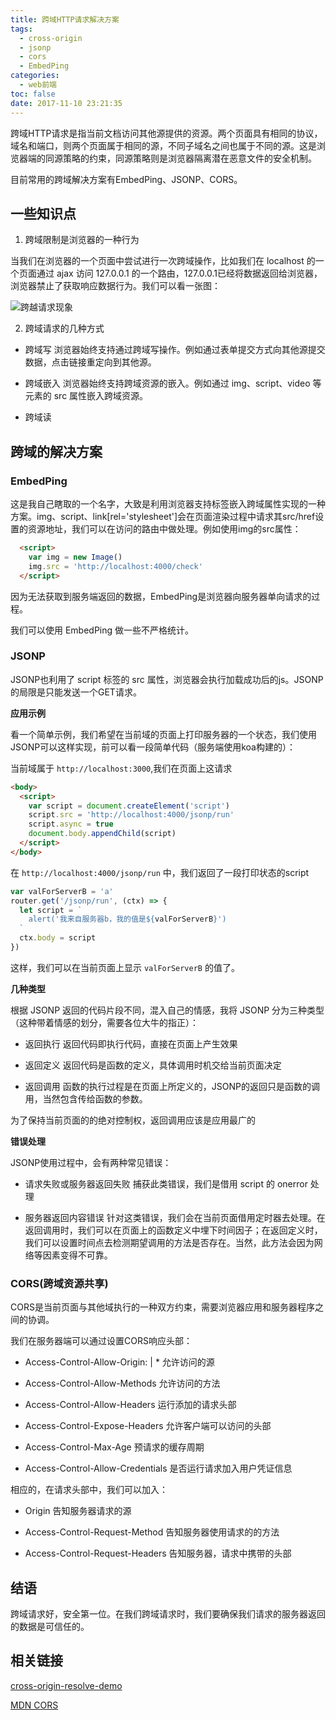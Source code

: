 ```yaml
---
title: 跨域HTTP请求解决方案
tags:
  - cross-origin
  - jsonp
  - cors
  - EmbedPing
categories:
  - web前端
toc: false
date: 2017-11-10 23:21:35
---
```


跨域HTTP请求是指当前文档访问其他源提供的资源。两个页面具有相同的协议，域名和端口，则两个页面属于相同的源，不同子域名之间也属于不同的源。这是浏览器端的同源策略的约束，同源策略则是浏览器隔离潜在恶意文件的安全机制。

目前常用的跨域解决方案有EmbedPing、JSONP、CORS。

<!-- more -->

## 一些知识点

1. 跨域限制是浏览器的一种行为

  当我们在浏览器的一个页面中尝试进行一次跨域操作，比如我们在 localhost 的一个页面通过 ajax 访问 127.0.0.1 的一个路由，127.0.0.1已经将数据返回给浏览器，浏览器禁止了获取响应数据行为。我们可以看一张图：

  ![跨越请求现象](http://jaylinwang.oss-cn-beijing.aliyuncs.com/2017/cross-origin-and-resolve/co_phenomenon.png)

2. 跨域请求的几种方式

  - 跨域写
    浏览器始终支持通过跨域写操作。例如通过表单提交方式向其他源提交数据，点击链接重定向到其他源。

  - 跨域嵌入
    浏览器始终支持跨域资源的嵌入。例如通过 img、script、video 等元素的 src 属性嵌入跨域资源。

  - 跨域读

## 跨域的解决方案

### EmbedPing

这是我自己瞎取的一个名字，大致是利用浏览器支持标签嵌入跨域属性实现的一种方案。img、script、link[rel='stylesheet']会在页面渲染过程中请求其src/href设置的资源地址，我们可以在访问的路由中做处理。例如使用img的src属性：

```html
  <script>
    var img = new Image()
    img.src = 'http://localhost:4000/check'
  </script>
```

因为无法获取到服务端返回的数据，EmbedPing是浏览器向服务器单向请求的过程。

我们可以使用 EmbedPing 做一些不严格统计。

### JSONP

JSONP也利用了 script 标签的 src 属性，浏览器会执行加载成功后的js。JSONP的局限是只能发送一个GET请求。

**应用示例**

看一个简单示例，我们希望在当前域的页面上打印服务器的一个状态，我们使用JSONP可以这样实现，前可以看一段简单代码（服务端使用koa构建的）：

当前域属于 `http://localhost:3000`,我们在页面上这请求

```html
<body>
  <script>
    var script = document.createElement('script')
    script.src = 'http://localhost:4000/jsonp/run'
    script.async = true
    document.body.appendChild(script)
  </script>
</body>
```

在 `http://localhost:4000/jsonp/run` 中，我们返回了一段打印状态的script

```js
var valForServerB = 'a'
router.get('/jsonp/run', (ctx) => {
  let script = `
    alert('我来自服务器b，我的值是${valForServerB}')
  `
  ctx.body = script
})
```

这样，我们可以在当前页面上显示 `valForServerB` 的值了。


**几种类型**

根据 JSONP 返回的代码片段不同，混入自己的情感，我将 JSONP 分为三种类型（这种带着情感的划分，需要各位大牛的指正）：

- 返回执行
  返回代码即执行代码，直接在页面上产生效果

- 返回定义
  返回代码是函数的定义，具体调用时机交给当前页面决定

- 返回调用
  函数的执行过程是在页面上所定义的，JSONP的返回只是函数的调用，当然包含传给函数的参数。

为了保持当前页面的的绝对控制权，返回调用应该是应用最广的

**错误处理**

JSONP使用过程中，会有两种常见错误：

- 请求失败或服务器返回失败
  捕获此类错误，我们是借用 script 的 onerror 处理

- 服务器返回内容错误
  针对这类错误，我们会在当前页面借用定时器去处理。在返回调用时，我们可以在页面上的函数定义中埋下时间因子；在返回定义时，我们可以设置时间点去检测期望调用的方法是否存在。当然，此方法会因为网络等因素变得不可靠。

### CORS(跨域资源共享)

CORS是当前页面与其他域执行的一种双方约束，需要浏览器应用和服务器程序之间的协调。

我们在服务器端可以通过设置CORS响应头部：

- Access-Control-Allow-Origin: <origin> | *
  允许访问的源

- Access-Control-Allow-Methods
  允许访问的方法

- Access-Control-Allow-Headers
  运行添加的请求头部

- Access-Control-Expose-Headers
  允许客户端可以访问的头部

- Access-Control-Max-Age
  预请求的缓存周期

- Access-Control-Allow-Credentials
  是否运行请求加入用户凭证信息

相应的，在请求头部中，我们可以加入：

- Origin
  告知服务器请求的源

- Access-Control-Request-Method
  告知服务器使用请求的的方法

- Access-Control-Request-Headers
  告知服务器，请求中携带的头部


## 结语

跨域请求好，安全第一位。在我们跨域请求时，我们要确保我们请求的服务器返回的数据是可信任的。


## 相关链接

[cross-origin-resolve-demo](https://github.com/jaylinwang/cross-origin-resolve-demo)

[MDN CORS](https://developer.mozilla.org/en-US/docs/Web/HTTP/CORS)
